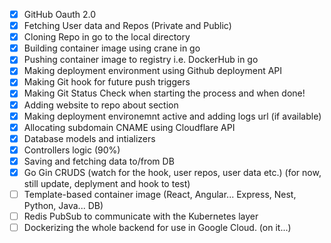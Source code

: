 - [x] GitHub Oauth 2.0
- [x] Fetching User data and Repos (Private and Public)
- [x] Cloning Repo in go to the local directory
- [x] Building container image using crane in go
- [x] Pushing container image to registry i.e. DockerHub in go
- [x] Making deployment environment using Github deployment API
- [x] Making Git hook for future push triggers
- [x] Making Git Status Check when starting the process and when done! 
- [x] Adding website to repo about section 
- [x] Making deployment environemnt active and adding logs url (if available)
- [x] Allocating subdomain CNAME using Cloudflare API
- [x] Database models and intializers 
- [x] Controllers logic (90%)
- [x] Saving and fetching data to/from DB
- [x] Go Gin CRUDS (watch for the hook, user repos, user data etc.) (for now, still update, deplyment and hook to test)
- [ ] Template-based container image (React, Angular... Express, Nest, Python, Java... DB)
- [ ] Redis PubSub to communicate with the Kubernetes layer  
- [ ] Dockerizing the whole backend for use in Google Cloud. (on it...)
